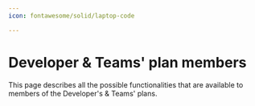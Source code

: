 ```yaml
---
icon: fontawesome/solid/laptop-code

---
```


# Developer & Teams' plan members

This page describes all the possible functionalities that are available to members of the Developer's & Teams' plans.



